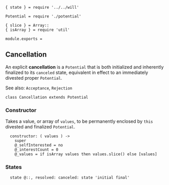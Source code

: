     { state } = require '../../will'

    Potential = require './potential'

    { slice } = Array::
    { isArray } = require 'util'

    module.exports =



## Cancellation

An explicit **cancellation** is a `Potential` that is both initialized and
inherently finalized to its `canceled` state, equivalent in effect to an
immediately divested proper `Potential`.

See also: `Acceptance`, `Rejection`

    class Cancellation extends Potential


### Constructor

Takes a value, or array of `values`, to be permanently enclosed by `this`
divested and finalized `Potential`.

      constructor: ( values ) ->
        super
        @_selfInterested = no
        @_interestCount = 0
        @_values = if isArray values then values.slice() else [values]



### States

      state @::, resolved: canceled: state 'initial final'
